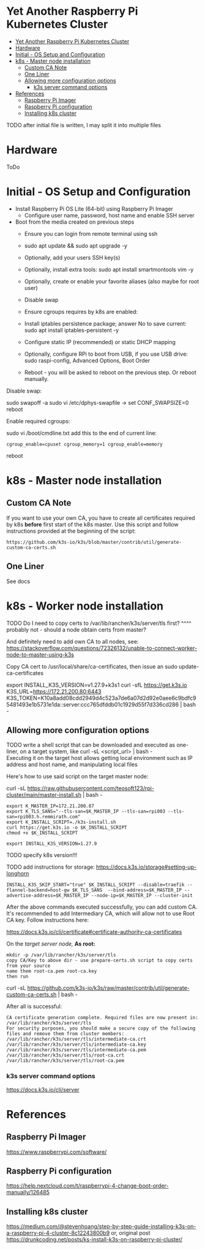 # Yet Another Raspberry Pi Kubernetes Cluster

<!-- TOC -->
* [Yet Another Raspberry Pi Kubernetes Cluster](#yet-another-raspberry-pi-kubernetes-cluster)
* [Hardware](#hardware)
* [Initial - OS Setup and Configuration](#initial---os-setup-and-configuration)
* [k8s - Master node installation](#k8s---master-node-installation)
  * [Custom CA Note](#custom-ca-note-)
  * [One Liner](#one-liner)
  * [Allowing more configuration options](#allowing-more-configuration-options)
    * [k3s server command options](#k3s-server-command-options)
* [References](#references)
  * [Raspberry Pi Imager](#raspberry-pi-imager)
  * [Raspberry Pi configuration](#raspberry-pi-configuration)
  * [Installing k8s cluster](#installing-k8s-cluster)
<!-- TOC -->

TODO after initial file is written, I may split it into multiple files 

# Hardware

ToDo

# Initial - OS Setup and Configuration

* Install Raspberry Pi OS Lite (64-bit) using Raspberry Pi Imager
    * Configure user name, password, host name and enable SSH server
* Boot from the media created on previous steps
    * Ensure you can login from remote terminal using ssh
    * sudo apt update && sudo apt upgrade -y 
    * Optionally, add your users SSH key(s)
    * Optionally, install extra tools: sudo apt install smartmontools vim -y
    * Optionally, create or enable your favorite aliases (also maybe for root user)    
    * Disable swap
    * Ensure cgroups requires by k8s are enabled: 
    * Install iptables persistence package; answer No to save current: sudo apt install iptables-persistent -y
    * Configure static IP (recommended) or static DHCP mapping
    * Optionally, configure RPi to boot from USB, if you use USB drive: sudo raspi-config, Advanced Options, Boot Order
    
    * Reboot - you will be asked to reboot on the previous step. Or reboot manually.

Disable swap:

sudo swapoff -a
sudo vi /etc/dphys-swapfile -> set CONF_SWAPSIZE=0
reboot

Enable required cgroups:

sudo vi /boot/cmdline.txt
add this to the end of current line:

    cgroup_enable=cpuset cgroup_memory=1 cgroup_enable=memory

reboot


# k8s - Master node installation

## Custom CA Note 

If you want to use your own CA, you have to create all certificates required by k8s __before__ first start of the k8s master.
Use this script and follow instructions provided at the beginning of the script: 

    https://github.com/k3s-io/k3s/blob/master/contrib/util/generate-custom-ca-certs.sh

## One Liner

See docs


# k8s - Worker node installation

TODO Do I need to copy certs to /var/lib/rancher/k3s/server/tls first?
^^^^ probably not - should a node obtain certs from master?

And definitely need to add own CA to all nodes, see:
https://stackoverflow.com/questions/72326132/unable-to-connect-worker-node-to-master-using-k3s

Copy CA cert to /usr/local/share/ca-certificates, then issue an
sudo update-ca-certificates

export INSTALL_K3S_VERSION=v1.27.9+k3s1
curl -sfL https://get.k3s.io K3S_URL=https://172.21.200.80:6443 \
   K3S_TOKEN=K10a8add08cdd2949d4c523a7de6a07d2d92e0aee6c9bdfc95481493e1b5731e1da::server:ccc765dfddb01c1929d55f7d336cd286 | bash -

## Allowing more configuration options

TODO write a shell script that can be downloaded and executed as one-liner, on a target system, like curl -sL <script_url> | bash -   
Executing it on the target host allows getting local environment such as IP address and host name, and manipulating local files

Here's how to use said script on the target master node: 

[//]: # (curl -sL -H "Authorization: Bearer ATCTT3xFfGN0itnmNCIB6Gp2FWuCqfpXAnNkIor6MkhIRdIqHHjtp6A9rOfoArpHaQYO0K2ynubK5tBoRCrsMeRnK7I5yCQDByuSqel_0nAdM_XOJPVXyVfgZPkadv_bt5PsvKfuTUhyMBYRiLoTkOCbB2d51vsHwV6nh2TdD0MSgKTauWSvA6U=F7365245" https://api.bitbucket.org/2.0/repositories/remmirath/rpi-cluster/src/main/master-install.sh | bash -)

curl -sL https://raw.githubusercontent.com/teosoft123/rpi-cluster/main/master-install.sh | bash -

    export K_MASTER_IP=172.21.200.87
    export K_TLS_SANS="--tls-san=$K_MASTER_IP --tls-san=rpi003 --tls-san=rpi003.h.remmirath.com"
    export K_INSTALL_SCRIPT=./k3s-install.sh
    curl https://get.k3s.io -o $K_INSTALL_SCRIPT
    chmod +x $K_INSTALL_SCRIPT

    export INSTALL_K3S_VERSION=1.27.9

TODO specify k8s version!!!

TODO add instructions for storage: https://docs.k3s.io/storage#setting-up-longhorn

    INSTALL_K3S_SKIP_START="true" $K_INSTALL_SCRIPT --disable=traefik --flannel-backend=host-gw $K_TLS_SANS  --bind-address=$K_MASTER_IP --advertise-address=$K_MASTER_IP --node-ip=$K_MASTER_IP --cluster-init

After the above commands executed successfully, you can add custom CA. It's recommended to add Intermediary CA, which will allow not to use Root CA key. Follow instructions here:    

https://docs.k3s.io/cli/certificate#certificate-authority-ca-certificates

On the _target server node,_ **As root:**

    mkdir -p /var/lib/rancher/k3s/server/tls
    copy CA/Key to above dir - use prepare-certs.sh script to copy certs from your source
    name them root-ca.pem root-ca.key
    then run

curl -sL https://github.com/k3s-io/k3s/raw/master/contrib/util/generate-custom-ca-certs.sh | bash -

After all is successful:

    CA certificate generation complete. Required files are now present in: /var/lib/rancher/k3s/server/tls
    For security purposes, you should make a secure copy of the following files and remove them from cluster members:
    /var/lib/rancher/k3s/server/tls/intermediate-ca.crt
    /var/lib/rancher/k3s/server/tls/intermediate-ca.key
    /var/lib/rancher/k3s/server/tls/intermediate-ca.pem
    /var/lib/rancher/k3s/server/tls/root-ca.crt
    /var/lib/rancher/k3s/server/tls/root-ca.pem

### k3s server command options

https://docs.k3s.io/cli/server

# References

## Raspberry Pi Imager
https://www.raspberrypi.com/software/

## Raspberry Pi configuration

https://help.nextcloud.com/t/raspberrypi-4-change-boot-order-manually/126485

## Installing k8s cluster

https://medium.com/@stevenhoang/step-by-step-guide-installing-k3s-on-a-raspberry-pi-4-cluster-8c12243800b9
or, original post
https://drunkcoding.net/posts/ks-install-k3s-on-raspberry-pi-cluster/













